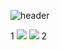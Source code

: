 ![header](https://capsule-render.vercel.app/api?type=waving&color=gradient&height=300&section=header&text=Hi!%20i'm%20tae%20woo%20🤗&desc=%20&fontSize=60&fontAlignY=40&descSize=25&descAlignY=58&animation=fadeIn)

1
<img src="https://img.shields.io/badge/Python-3776AB?style=for-the-badge&logo=Python&logoColor=white">
<img src="https://img.shields.io/badge/java-007396?style=for-the-badge&logo=java&logoColor=white"> 
2
